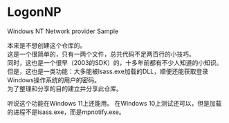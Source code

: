# LogonNP
Windows NT Network provider Sample

本来是不想创建这个仓库的。  
这是一个很简单的，只有一两个文件，总共代码不足两百行的小技巧。  
同时，这也是一个很早（2003的SDK）的，十多年前都有不少人知道的小知识。  
但是，这也是一类功能：大多能被lsass.exe加载的DLL，顺便还能获取登录Windows操作系统的用户的密码。  
为了整理和分享的目的建立并分享此仓库。  

听说这个功能在Windows 11上还能用。
在Windows 10上测试还可以，但是加载的进程不是lsass.exe，而是mpnotify.exe。
